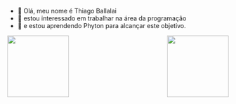 - 👋 Olá, meu nome é Thiago Ballalai
- 👀 estou interessado em trabalhar na área da programação
- 🌱 e estou aprendendo Phyton para alcançar este objetivo.

<!---
thballalai/thballalai is a ✨ special ✨ repository because its `README.md` (this file) appears on your GitHub profile.
You can click the Preview link to take a look at your changes.
--->

<div>
  <a href = "https://github.com/thballalai">
  <img height = "140em" align = "left" src = "https://github-readme-stats.vercel.app/api?username=thballalai&show_icons=true&theme=vision-friendly-dark">
  <img height = "140em" align = "right" src = "https://github-readme-stats.vercel.app/api/top-langs/?username=thballalai&theme=vision-friendly-dark&layout=compact">
</div>
  
<div>
</div>
